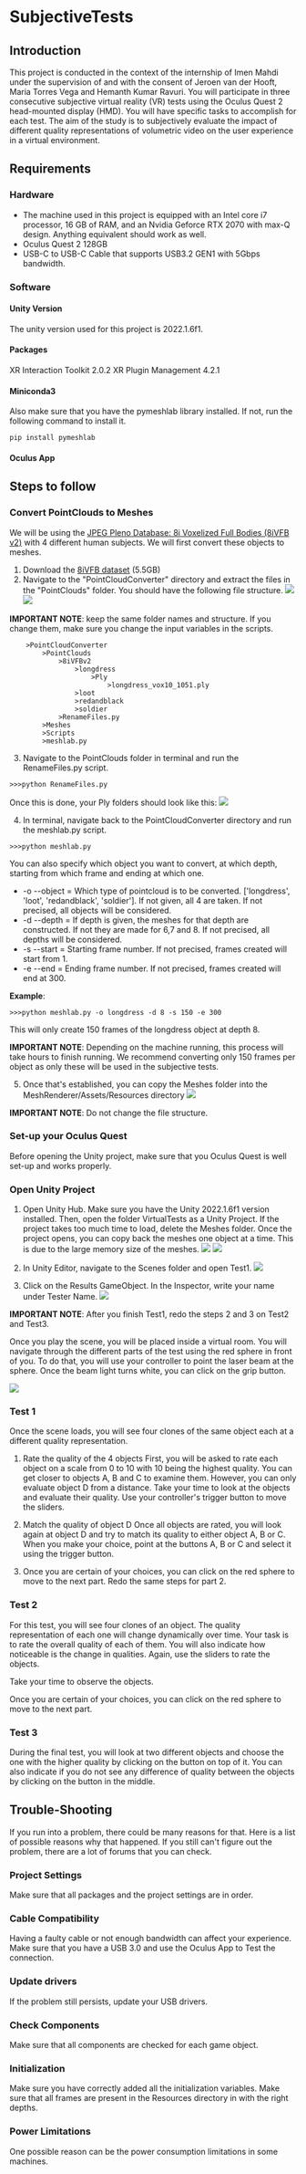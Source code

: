 # SubjectiveTests

## Introduction
This project is conducted in the context of the internship of Imen Mahdi under the supervision of and with the consent of Jeroen van der Hooft, Maria Torres Vega and Hemanth Kumar Ravuri. You will participate in three consecutive subjective virtual reality (VR) tests using the Oculus Quest 2 head-mounted display (HMD). You will have specific tasks to accomplish for each test. The aim of the study is to subjectively evaluate the impact of different quality representations of volumetric video on the user experience in a virtual environment.


## Requirements
### Hardware
* The machine used in this project is equipped with an Intel core i7 processor, 16 GB of RAM, and an Nvidia Geforce RTX 2070 with max-Q design. Anything equivalent should work as well.
* Oculus Quest 2 128GB
* USB-C to USB-C Cable that supports USB3.2 GEN1 with 5Gbps bandwidth.

### Software
#### Unity Version
The unity version used for this project is 2022.1.6f1.
#### Packages
XR Interaction Toolkit 2.0.2
XR Plugin Management 4.2.1
#### Miniconda3
Also make sure that you have the pymeshlab library installed.
If not, run the following command to install it.

`pip install pymeshlab`

#### Oculus App

## Steps to follow
### Convert PointClouds to Meshes

We will be using the [JPEG Pleno Database: 8i Voxelized Full Bodies (8iVFB v2)](http://plenodb.jpeg.org/pc/8ilabs/) with 4 different human subjects. We will first convert these objects to meshes.

1. Download the [8iVFB dataset](http://plenodb.jpeg.org/pc/8ilabs/) (5.5GB)
2. Navigate to the "PointCloudConverter" directory and extract the files in the "PointClouds" folder. You should have the following file structure.
![](Images/1.PNG)
![](Images/2.PNG)

**IMPORTANT NOTE**: keep the same folder names and structure. If you change them, make sure you change the input variables in the scripts.

```
	>PointCloudConverter
		>PointClouds
			>8iVFBv2
				>longdress
					>Ply
						>longdress_vox10_1051.ply
				>loot
				>redandblack
				>soldier
			>RenameFiles.py
		>Meshes
		>Scripts
		>meshlab.py
```

3. Navigate to the PointClouds folder in terminal and run the RenameFiles.py script.
```
>>>python RenameFiles.py
```

Once this is done, your Ply folders should look like this:
![](Images/3.PNG)

4.	In terminal, navigate back to the PointCloudConverter directory and run the meshlab.py script.

```
>>>python meshlab.py
```

You can also specify which object you want to convert, at which depth, starting from which frame and ending at which one.

* -o --object = Which type of pointcloud is to be converted. ['longdress', 'loot', 'redandblack', 'soldier']. If not given, all 4 are taken. If not precised, all objects will be considered.
* -d --depth = If depth is given, the meshes for that depth are constructed. If not they are made for 6,7 and 8. If not precised, all depths will be considered.
* -s --start = Starting frame number. If not precised, frames created will start from 1.
* -e --end = Ending frame number. If not precised, frames created will end at 300.

**Example**: 
```
>>>python meshlab.py -o longdress -d 8 -s 150 -e 300
```
 This will only create 150 frames of the longdress object at depth 8.

**IMPORTANT NOTE**: Depending on the machine running, this process will take hours to finish running. We recommend converting only 150 frames per object as only these will be used in the subjective tests. 

5. Once that's established, you can copy the Meshes folder into the MeshRenderer/Assets/Resources directory
![](Images/6.PNG)

**IMPORTANT NOTE**: Do not change the file structure.

### Set-up your Oculus Quest
Before opening the Unity project, make sure that you Oculus Quest is well set-up and works properly.


### Open Unity Project

1. Open Unity Hub. Make sure you have the Unity 2022.1.6f1 version installed. Then, open the folder VirtualTests as a Unity Project. If the project takes too much time to load, delete the Meshes folder. Once the project opens, you can copy back the meshes one object at a time. This is due to the large memory size of the meshes.
![](Images/8.PNG)
![](Images/7.PNG)

2. In Unity Editor, navigate to the Scenes folder and open Test1.
![](Images/5.PNG)

3. Click on the Results GameObject. In the Inspector, write your name under Tester Name. 
![](Images/4.PNG)

**IMPORTANT NOTE**: After you finish Test1, redo the steps 2 and 3 on Test2 and Test3.

Once you play the scene, you will be placed inside a virtual room. You will navigate through the different parts of the test using the red sphere in front of you. To do that, you will use your controller to point the laser beam at the sphere. Once the beam light turns white, you can click on the grip button.

![](Images/oculus-vr-controllers.png)

### Test 1
Once the scene loads, you will see four clones of the same object each at a different quality representation. 
1. Rate the quality of the 4 objects
First, you will be asked to rate each object on a scale from 0 to 10 with 10 being the highest quality. You can get closer to objects A, B and C to examine them. However, you can only evaluate object D from a distance. Take your time to look at the objects and evaluate their quality. Use your controller's trigger button to move the sliders. 

2. Match the quality of object D
Once all objects are rated, you will look again at object D and try to match its quality to either object A, B or C. When you make your choice, point at the buttons A, B or C and select it using the trigger button.

3. Once you are certain of your choices, you can click on the red sphere to move to the next part. Redo the same steps for part 2.

### Test 2
For this test, you will see four clones of an object. The quality representation of each one will change dynamically over time. Your task is to rate the overall quality of each of them. You will also indicate how noticeable is the change in qualities. Again, use the sliders to rate the objects.

Take your time to observe the objects. 

Once you are certain of your choices, you can click on the red sphere to move to the next part.


### Test 3
During the final test, you will look at two different objects and choose the one with the higher quality by clicking on the button on top of it. You can also indicate if you do not see any difference of quality between the objects by clicking on the button in the middle.


## Trouble-Shooting
If you run into a problem, there could be many reasons for that. Here is a list of possible reasons why that happened. If you still can't figure out the problem, there are a lot of forums that you can check.
### Project Settings
Make sure that all packages and the project settings are in order.

### Cable Compatibility
 Having a faulty cable or not enough bandwidth can affect your experience. Make sure that you have a USB 3.0 and use the Oculus App to Test the connection.

### Update drivers
If the problem still persists, update your USB drivers.

### Check Components
 Make sure that all components are checked for each game object. 

### Initialization
Make sure you have correctly added all the initialization variables.
Make sure that all frames are present in the Resources directory in with the right depths.

### Power Limitations
One possible reason can be the power consumption limitations in some machines.







